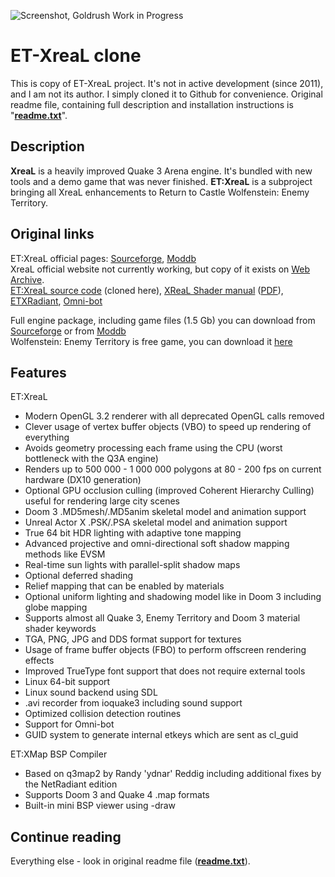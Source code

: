![Screenshot, Goldrush Work in Progress](https://github.com/Maxxiii/ET-XreaL-clone/blob/master/screenshot.jpg)
# ET-XreaL clone
This is copy of ET-XreaL project. It's not in active development (since 2011), and I am not its author. I simply cloned it to Github for convenience. Original readme file, containing full description and installation instructions is "**[readme.txt](https://github.com/Maxxiii/ET-XreaL-clone/blob/master/README.txt)**".

## Description
**XreaL** is a heavily improved Quake 3 Arena engine. It's bundled with new tools and a demo game that was never finished. 
**ET:XreaL** is a subproject bringing all XreaL enhancements to Return to Castle Wolfenstein: Enemy Territory.

## Original links
ET:XreaL official pages: [Sourceforge](https://sourceforge.net/projects/xreal/), [Moddb](https://www.moddb.com/mods/etxreal)  
XreaL official website not currently working, but copy of it exists on [Web Archive](http://web.archive.org/web/20110131153542/http://xreal-project.net:80/).  
[ET:XreaL source code](https://sourceforge.net/p/xreal/ET-XreaL) (cloned here), [XReaL Shader manual](https://tremap.xtr3m.net/__Games/Xreal/Manual_Shader_1/ShaderManual.htm) ([PDF](https://www.moddb.com/mods/etxreal/downloads/shader-manual)), [ETXRadiant](https://sourceforge.net/p/xreal/ET-XreaL_etxradiant/), [Omni-bot](https://sourceforge.net/p/xreal/ET-XreaL_omni-bot/ci/master/tree/)  

Full engine package, including game files (1.5 Gb) you can download from [Sourceforge](https://sourceforge.net/projects/xreal/files/latest/download) or from [Moddb](https://www.moddb.com/mods/etxreal/downloads/etxreal-030)  
Wolfenstein: Enemy Territory is free game, you can download it [here](https://www.splashdamage.com/games/wolfenstein-enemy-territory/)

## Features
ET:XreaL  
* Modern OpenGL 3.2 renderer with all deprecated OpenGL calls removed  
* Clever usage of vertex buffer objects (VBO) to speed up rendering of everything  
* Avoids geometry processing each frame using the CPU (worst bottleneck with the Q3A engine)  
* Renders up to 500 000 - 1 000 000 polygons at 80 - 200 fps on current hardware (DX10 generation)  
* Optional GPU occlusion culling (improved Coherent Hierarchy Culling) useful for rendering large city scenes  
* Doom 3 .MD5mesh/.MD5anim skeletal model and animation support  
* Unreal Actor X .PSK/.PSA skeletal model and animation support  
* True 64 bit HDR lighting with adaptive tone mapping  
* Advanced projective and omni-directional soft shadow mapping methods like EVSM  
* Real-time sun lights with parallel-split shadow maps  
* Optional deferred shading  
* Relief mapping that can be enabled by materials  
* Optional uniform lighting and shadowing model like in Doom 3 including globe mapping  
* Supports almost all Quake 3, Enemy Territory and Doom 3 material shader keywords  
* TGA, PNG, JPG and DDS format support for textures  
* Usage of frame buffer objects (FBO) to perform offscreen rendering effects  
* Improved TrueType font support that does not require external tools  
* Linux 64-bit support  
* Linux sound backend using SDL  
* .avi recorder from ioquake3 including sound support  
* Optimized collision detection routines  
* Support for Omni-bot  
* GUID system to generate internal etkeys which are sent as cl_guid  
  
ET:XMap BSP Compiler
* Based on q3map2 by Randy 'ydnar' Reddig including additional fixes by the NetRadiant edition  
* Supports Doom 3 and Quake 4 .map formats  
* Built-in mini BSP viewer using -draw  

## Continue reading
Everything else - look in original readme file (**[readme.txt](https://github.com/Maxxiii/ET-XreaL-clone/blob/master/README.txt)**).
